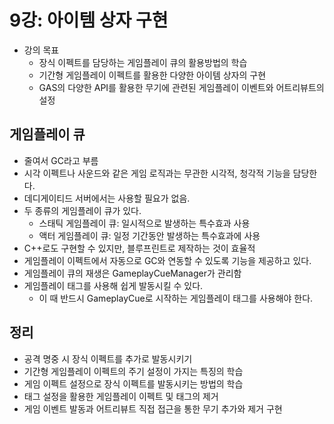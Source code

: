 # 9강: 아이템 상자 구현

- 강의 목표
  - 장식 이펙트를 담당하는 게임플레이 큐의 활용방법의 학습
  - 기간형 게임플레이 이펙트를 활용한 다양한 아이템 상자의 구현
  - GAS의 다양한 API를 활용한 무기에 관련된 게임플레이 이벤트와 어트리뷰트의 설정

## 게임플레이 큐

- 줄여서 GC라고 부름
- 시각 이펙트나 사운드와 같은 게임 로직과는 무관한 시각적, 청각적 기능을 담당한다.
- 데디게이티드 서버에서는 사용할 필요가 없음.
- 두 종류의 게임플레이 큐가 있다.
  - 스태틱 게임플레이 큐: 일시적으로 발생하는 특수효과 사용
  - 액터 게임플레이 큐: 일정 기간동안 발생하는 특수효과에 사용
- C++로도 구현할 수 있지만, 블루프린트로 제작하는 것이 효율적
- 게임플레이 이펙트에서 자동으로 GC와 연동할 수 있도록 기능을 제공하고 있다.
- 게임플레이 큐의 재생은 GameplayCueManager가 관리함
- 게임플레이 태그를 사용해 쉽게 발동시킬 수 있다.
  - 이 때 반드시 GameplayCue로 시작하는 게임플레이 태그를 사용해야 한다.

## 정리

- 공격 명중 시 장식 이펙트를 추가로 발동시키기
- 기간형 게임플레이 이펙트의 주기 설정이 가지는 특징의 학습
- 게임 이펙트 설정으로 장식 이펙트를 발동시키는 방법의 학습
- 태그 설정을 활용한 게임플레이 이펙트 및 태그의 제거
- 게임 이벤트 발동과 어트리뷰트 직접 접근을 통한 무기 추가와 제거 구현
